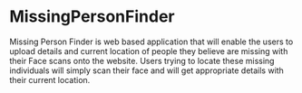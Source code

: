 # MissingPersonFinder
Missing Person Finder is web based application that will enable the users to upload details and current location of people they believe are missing with their Face scans onto the website.  Users trying to locate these missing individuals will simply scan their face and will get appropriate details with their current location.
